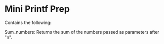 # Mini Printf Prep
Contains the following:

Sum_numbers: Returns the sum of the numbers passed as parameters after "n".

